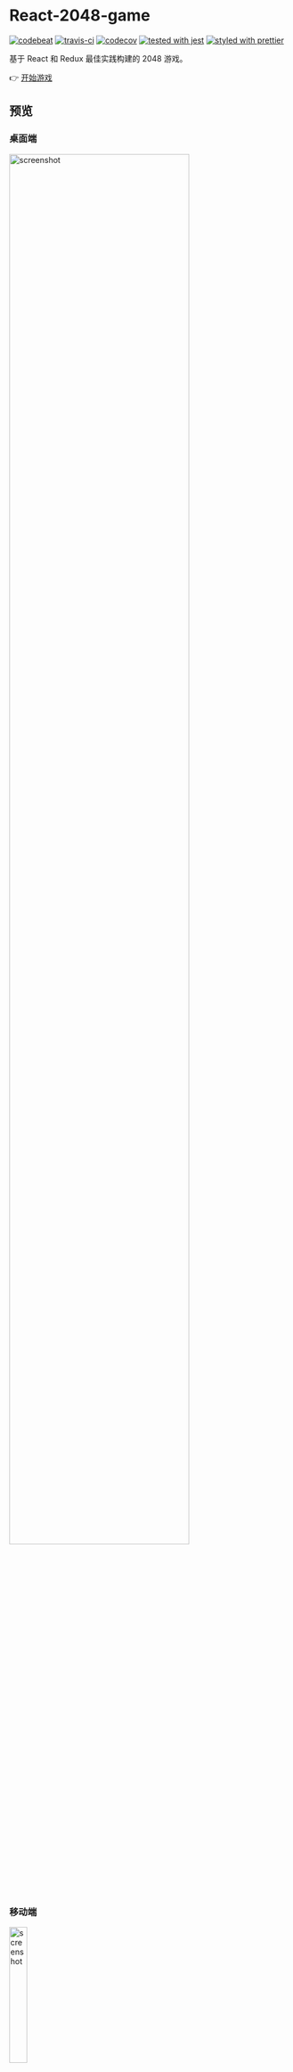 # React-2048-game

[![codebeat](https://codebeat.co/badges/9b33ea0e-5cf5-44b3-9a52-438667fb2673)](https://codebeat.co/projects/github-com-devrsi0n-React-2048-game-master)
[![travis-ci](https://travis-ci.org/devrsi0n/React-2048-game.svg?branch=master)](https://travis-ci.org/devrsi0n/React-2048-game)
[![codecov](https://codecov.io/gh/devrsi0n/React-2048-game/branch/master/graph/badge.svg)](https://codecov.io/gh/devrsi0n/React-2048-game)
[![tested with jest](https://img.shields.io/badge/tested_with-jest-99424f.svg)](https://github.com/facebook/jest)
[![styled with prettier](https://img.shields.io/badge/styled_with-prettier-ff69b4.svg)](https://github.com/prettier/prettier)

基于 React 和 Redux 最佳实践构建的 2048 游戏。

👉 [开始游戏](https://devrsi0n.github.io/React-2048-game/)

## 预览

### 桌面端

<a href="https://devrsi0n.github.io/React-2048-game/">
  <img src="https://github.com/devrsi0n/React-2048-game/blob/master/screenshot.png" width="80%" alt="screenshot">
</a>

### 移动端

<a href="https://devrsi0n.github.io/React-2048-game/">
    <img src="https://github.com/devrsi0n/React-2048-game/blob/master/screenshot-iPhone.png" width="25%" alt="screenshot">
</a>

## 运行 & 测试 & 打包

建议使用 yarn 来管理依赖包。

```bash
  git clone git@github.com:devrsi0n/React-2048-game.git
  cd React-2048-game
  yarn # 安装依赖包
  yarn start # 开启调试模式
  yarn test # 自动测试
  yarn build # 打包代码
```

## 踩坑记录

在调烟花动画的时候发现没效果，仔细对比了下 webpack 编译后的 css 文件发现所有的 @keyframes
的名字都加了 hash 值（也就是当成普通的局部 css 类名），解决办法就是在 @keyframes 的名字前面和整个 scss 文件添加伪类 :global，可以参考烟花的 scss 文件，这不是完美的解决办法(css 类名不再有局部特性)，后续再深挖一下。

## License

[MIT](http://opensource.org/licenses/MIT)

